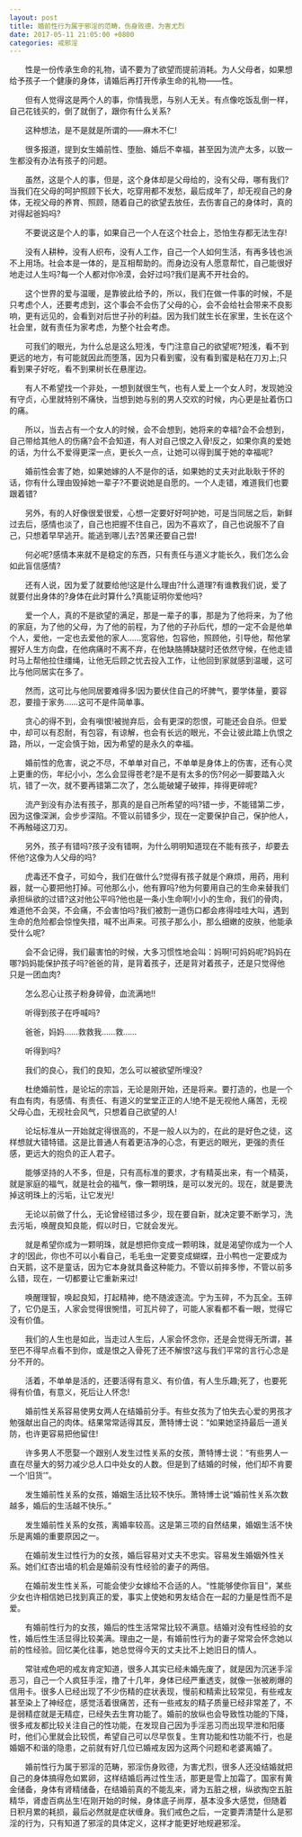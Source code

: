 ```yaml
---
layout: post
title: 婚前性行为属于邪淫的范畴，伤身败德，为害尤烈
date: 2017-05-11 21:05:00 +0800
categories: 戒邪淫
---
```


　　性是一份传承生命的礼物，请不要为了欲望而提前消耗。为人父母者，如果想给予孩子一个健康的身体，请婚后再打开传承生命的礼物——性。
　　但有人觉得这是两个人的事，你情我愿，与别人无关。有点像吃饭乱倒一样，自己花钱买的，倒了就倒了，跟你有什么关系?
　　这种想法，是不是就是所谓的——麻木不仁!
　　很多报道，提到女生婚前性、堕胎、婚后不幸福，甚至因为流产太多，以致一生都没有办法有孩子的问题。
　　虽然，这是个人的事，但是，这个身体却是父母给的，没有父母，哪有我们?当我们在父母的呵护照顾下长大，吃穿用都不发愁，最后成年了，却无视自己的身体，无视父母的养育、照顾，随着自己的欲望去放任，去伤害自己的身体时，真的对得起爸妈吗?
　　不要说这是个人的事，如果自己一个人在这个社会上，恐怕生存都无法生存!
　　没有人耕种，没有人织布，没有人工作，自己一个人如何生活，有再多钱也派不上用场。社会本是一体的，是互相帮助的。而身边没有人愿意帮忙，自己能很好地走过人生吗?每一个人都对你冷漠，会好过吗?我们是离不开社会的。
　　这个世界的爱与温暖，是靠彼此给予的，所以，我们在做一件事的时候，不是只考虑个人，还要考虑到，这个事会不会伤了父母的心，会不会给社会带来不良影响，更有远见的，会看到对后世子孙的利益。因为我们就生长在家里，生长在这个社会里，就有责任为家考虑，为整个社会考虑。
　　可我们的眼光，为什么总是这么短浅，专门注意自己的欲望呢?短浅，看不到更远的地方，有可能就因此而堕落，因为只看到蜜，没有看到蜜是粘在刀刃上;只看到果子好吃，看不到果树长在悬崖边。
　　有人不希望找一个非处，一想到就很生气，也有人爱上一个女人时，发现她没有守贞，心里就特别不痛快，当想到她与别的男人交欢的时候，内心更是扯着伤口的痛。
　　所以，当去占有一个女人的时候，会不会想到，她将来的幸福?会不会想到，自己带给其他人的伤痛?会不会知道，有人对自己恨之入骨!反之，如果你真的爱她的话，为什么不爱得更深一点，更长久一点，让她可以得到属于她的幸福呢?
　　婚前性会害了她，如果她嫁的人不是你的话，如果她的丈夫对此耿耿于怀的话，你有什么理由毁掉她一辈子?不要说她是自愿的。一个人走错，难道我们也要跟着错?
　　另外，有的人好像很爱很爱，心想一定要好好呵护她，可是当同居之后，新鲜过去后，感情也淡了，自己也把握不住自己，因为不喜欢了，自己也说服不了自己，只想着早早逃开。能逃到哪儿去?苦果还要自己尝!
　　何必呢?感情本来就不是稳定的东西，只有责任与道义才能长久，我们怎么会如此盲信感情?
　　还有人说，因为爱了就要给他!这是什么理由?什么道理?有谁教我们说，爱了就要付出身体的?身体在此时算什么?真能证明你爱他吗?
　　爱一个人，真的不是欲望的满足，那是一辈子的事，那是为了他将来，为了他的家庭，为了他的父母，为了他的前程，为了他的子孙后代，想的一定不会是他单个人，爱他，一定也去爱他的家人……宽容他，包容他，照顾他，引导他，帮他掌握好人生方向盘，在他病痛时不离不弃，在他缺胳膊缺腿时还依然守候，在他走错时马上帮他拉住缰绳，让他无后顾之忧去投入工作，让他回到家就感到温暖，这可比与他同居实在多了。
　　然而，这可比与他同居要难得多!因为要伏住自己的坏脾气，要学体量，要容忍，要擅于家务……这可不是件简单事。
　　贪心的得不到，会有嗔恨!被抛弃后，会有更深的怨恨，可能还会自杀。但爱中，却可以有忍耐，有包容，有谅解，也会有长远的眼光，不会让彼此踏上仇恨之路，所以，一定会慎于始，因为希望的是永久的幸福。
　　婚前性的危害，说之不尽，不单单对自己，不单单是身体上的伤害，还有心灵上更重的伤，年纪小小，怎么会显得苍老?是不是有太多的伤?何必一脚要踏入火坑，错了一次，就不要再错第二次了，怎么能破罐子破摔，摔得更碎呢?
　　流产到没有办法有孩子，那真的是自己所希望的吗?错一步，不能错第二步，因为这像深渊，会步步深陷。不管以前错多少，现在一定要保护自己，保护他人，不再触碰这刀刃。
　　另外，孩子有错吗?孩子没有错啊，为什么明明知道现在不能有孩子，却要去怀他?这像为人父母的吗?
　　虎毒还不食子，可如今，我们在做什么?觉得有孩子就是个麻烦，用药，用利器，就一心要把他打掉。可他那么小，他有罪吗?他为何要用自己的生命来替我们承担纵欲的过错?这对他公平吗?他也是一条小生命啊!小小的生命，我们的骨肉，难道他不会哭，不会痛，不会害怕吗?我们被割一道伤口都会疼得哇哇大叫，遇到生命的危险都会惊惶失措，喊不出声来。可孩子那么小，那么细嫩的皮肤，他能承受什么呢?
　　会不会记得，我们最害怕的时候，大多习惯性地会叫：妈啊!可妈妈呢?妈妈在哪?妈妈能保护孩子吗?爸爸的背，是背着孩子，还是背对着孩子，还是只觉得他只是一团血肉?
　　怎么忍心让孩子粉身碎骨，血流满地!!
　　听得到孩子在呼喊吗?
　　爸爸，妈妈……救救我……救……
　　听得到吗?
　　我们的良心，我们的良知，怎么可以被欲望所埋没?
　　杜绝婚前性，是论坛的宗旨，无论是刚开始，还是将来。要打造的，也是一个有血有肉，有感情、有责任、有道义的堂堂正正的人!绝不是无视他人痛苦，无视父母心血，无视社会风气，只想着自己欲望的人!
　　论坛标准从一开始就定得很高的，不是一般人以为的，在此的是好色之徒，这样想就大错特错。这是比普通人有着更洁净的心念，有更远的眼光，更强的责任感，更远大的抱负的正人君子。
　　能够坚持的人不多，但是，只有高标准的要求，才有精英出来，有一个精英，就是家庭的福气，就是社会的福气，像一颗明珠，是可以发光的。现在，就是要洗掉这明珠上的污垢，让它发光!
　　无论以前做了什么，无论曾经错过多少，现在要自新，就决定要不断学习，洗去污垢，唤醒良知良能，假以时日，它就会发光。
　　就是希望你成为一颗明珠，就是想把你变成一颗明珠，就是渴望你成为一个人才的!因此，你也不可以小看自己，毛毛虫一定要变成蝴蝶，丑小鸭也一定要成为白天鹅，这不是童话，因为它本身就具备这种能力。不管以前摔多惨，不管以前多么错，现在，一切都要让它重新来过!
　　唤醒理智，唤起良知，打起精神，绝不随波逐流。宁为玉碎，不为瓦全。玉碎了，它仍是玉，人家会觉得很惋惜，可瓦片碎了，可能人家看都不看一眼，觉得它没有价值。
　　我们的人生也是如此，当走过人生后，人家会怀念你，还是会觉得无所谓，甚至巴不得早点看不到你，或是恨之入骨死了还不解恨?这与我们平常的言行心念是分不开的。
　　活着，不单单是活的，还要活得有意义、有价值，有人生乐趣;死了，也要死得有价值，有意义，死后让人怀念!
　　婚前性关系容易使男女两人在结婚前分手。有些女孩为了怕失去心爱的男孩才勉强献出自己的肉体。结果常常适得其反，萧特博士说：“如果她坚持最后一道关防，也许更容易把他留住!
　　许多男人不愿娶一个跟别人发生过性关系的女孩，萧特博士说：“有些男人一直在尽量大的努力减少总人口中处女的人数。但是到了结婚的时候，他们却不肯要一个‘旧货’”。
　　发生婚前性关系的女孩，婚姻生活比较不快乐。萧特博士说“婚前性关系次数越多，婚后的生活越不快乐。”
　　发生婚前性关系的女孩，离婚率较高。这是第三项的自然结果，婚姻生活不快乐是离婚的重要原因之一。
　　在婚前发生过性行为的女孩，婚后容易对丈夫不忠实。容易发生婚姻外性关系。她们红杏出墙的机会是婚前没有性经验的妻子的两倍。
　　在婚前发生性关系，可能会使少女嫁给不合适的人。“性能够使你盲目”，某些少女也许相信她已找到真正的爱，事实上使她和男友结合在一起的力量是性而不是爱。
　　有婚前性行为的女孩，婚后的性生活常常比较不满意。结婚对没有性经验的女性，婚后性生活显得比较美满。理由之一是，有婚前性行为的妻子常常会怀念她以前的性经验。回忆美化往事，她总觉得今天的丈夫比不上她旧日的情人。
　　常驻戒色吧的戒友肯定知道，很多人其实已经未婚先废了，就是因为沉迷手淫恶习，自己一个人疯狂手淫，撸了十几年，身体已经严重透支，就像一张被刷爆的信用卡。很多人已经出现了不少伤精的症状表现，慢前和精索比较常见，有些戒友甚至染上了神经症，感觉活着很痛苦，还有一些戒友的精子质量已经非常差了，不是弱精症就是无精症，已经失去生育功能了。婚前的放纵也会导致性功能的下降，很多戒友都比较关注自己的性功能，在发现自己因为手淫恶习而出现早泄和阳痿时，他们心里就会比较慌，希望自己可以尽早恢复。生育功能和性功能不行，也是婚姻不和谐的隐患，之前就有好几位已婚戒友因为这两个问题和老婆离婚了。
　　婚前性行为属于邪淫的范畴，邪淫伤身败德，为害尤烈，很多人还没结婚就把自己的身体搞得危如累卵，这样结婚后再过性生活，那更是雪上加霜了。国家有黄金储备，身体有肾精储备，在结婚前真的不能乱来，肾为五脏之根，纵欲掏空五脏精华，肾虚百病丛生!在刚开始的时候，身体底子尚厚，基本没多大感觉，但随着日积月累的耗损，最后必然就是症状缠身。我们戒色之后，一定要弄清楚什么是邪淫的行为，只有知道了邪淫的具体定义，这样才能更好地规避邪淫。